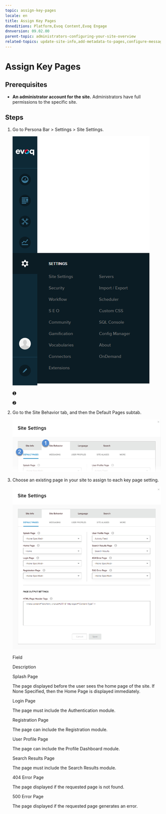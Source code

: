 ```yaml
---
topic: assign-key-pages
locale: en
title: Assign Key Pages
dnneditions: Platform,Evoq Content,Evoq Engage
dnnversion: 09.02.00
parent-topic: administrators-configuring-your-site-overview
related-topics: update-site-info,add-metadata-to-pages,configure-messaging,access-web-config,configure-check-for-new-version,participate-in-improvement-program,configure-html-editor,page-file-versioning,administrators-extensions-overview,administrators-connectors-overview,administrators-workflows-overview,administrators-search-overview,administrators-vocabularies-overview
---
```


# Assign Key Pages

## Prerequisites

*   **An administrator account for the site.** Administrators have full permissions to the specific site.

## Steps

1.  Go to Persona Bar \> Settings \> Site Settings.
    
    ![Persona Bar > Settings > Site Settings](img/scr-pbar-host-Settings-E91.png)
    
    ➊
    
    ➋
    
2.  Go to the Site Behavior tab, and then the Default Pages subtab.
    
    ![Site Behavior > Default Pages](img/scr-pbtabs-host-Settings-SiteSettings-SiteBehavior-DefaultPages-E90.png)
    
3.  Choose an existing page in your site to assign to each key page setting.
    
      
    
    ![Site Settings > Site Behavior > Default Pages](img/scr-SiteSettings-SiteBehavior-DefaultPages-E90.png)
    
      
    
    Field
    
    Description
    
    Splash Page
    
    The page displayed before the user sees the home page of the site. If None Specified, then the Home Page is displayed immediately.
    
    Login Page
    
    The page must include the Authentication module.
    
    Registration Page
    
    The page can include the Registration module.
    
    User Profile Page
    
    The page can include the Profile Dashboard module.
    
    Search Results Page
    
    The page must include the Search Results module.
    
    404 Error Page
    
    The page displayed if the requested page is not found.
    
    500 Error Page
    
    The page displayed if the requested page generates an error.
